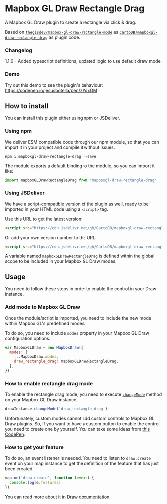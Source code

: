 # Mapbox GL Draw Rectangle Drag

A Mapbox GL Draw plugin to create a rectangle via click &amp; drag.

Based on [`thegisdev/mapbox-gl-draw-rectangle-mode`](https://github.com/thegisdev/mapbox-gl-draw-rectangle-mode) as [`CartoDB/mapboxgl-draw-rectangle-drag`](https://github.com/CartoDB/mapboxgl-draw-rectangle-drag) as plugin code.

### Changelog

1.1.0 - Added typescript definitions, updated logic to use default draw mode

### Demo

Try out this demo to see the plugin's behaviour: https://codepen.io/jesusbotella/pen/zVdxGM

## How to install

You can install this plugin either using npm or JSDeliver.

### Using npm

We deliver ESM compatible code through our npm module, so that you can import it in your project and compile it without issues.

```shell
npm i mapboxgl-draw-rectangle-drag --save
```

The module exports a default binding to the module, so you can import it like:

```js
import mapboxGLDrawRectangleDrag from 'mapboxgl-draw-rectangle-drag'
```

### Using JSDeliver

We have a script-compatible version of the plugin as well, ready to be imported in your HTML code using a `<script>` tag.

Use this URL to get the latest version:

```html
<script src="https://cdn.jsdelivr.net/gh/CartoDB/mapboxgl-draw-rectangle-drag/build/mapboxgl-draw-rectangle-drag.browser.js"></script>
```

Or add your own version number to the URL:

```html
<script src="https://cdn.jsdelivr.net/gh/CartoDB/mapboxgl-draw-rectangle-drag@1.0.1/build/mapboxgl-draw-rectangle-drag.browser.js"></script>
```

A variable named `mapboxGLDrawRectangleDrag` is defined within the global scope to be included in your Mapbox GL Draw modes.

## Usage

You need to follow these steps in order to enable the control in your Draw instance.

### Add mode to Mapbox GL Draw

Once the module/script is imported, you need to include the new mode within Mapbox GL's predefined modes.

To do so, you need to include `modes` property in your Mapbox GL Draw configuration options.

```js
var MapboxGLDraw = new MapboxDraw({
  modes: {
    ...MapboxDraw.modes,
    draw_rectangle_drag: mapboxGLDrawRectangleDrag,
  },
})
```

### How to enable rectangle drag mode

To enable the rectangle drag mode, you need to execute [`changeMode`](https://github.com/mapbox/mapbox-gl-draw/blob/master/docs/API.md#changemodemode-string-options-object-draw) method on your Mapbox GL Draw instance.

```js
drawInstance.changeMode('draw_rectangle_drag')
```

Unfortunately, custom modes cannot add custom controls to Mapbox GL Draw plugins. So, if you want to have a custom button to enable the control you need to create one by yourself. You can take some ideas from [this CodePen](https://codepen.io/roblabs/pen/zJjPzX).

### How to get your feature

To do so, an event listener is needed. You need to listen to `draw.create` event on your map instance to get the definition of the feature that has just been created.

```js
map.on('draw.create', function (event) {
  console.log(e.features)
})
```

You can read more about it in [Draw documentation](https://github.com/mapbox/mapbox-gl-draw/blob/master/docs/API.md#drawcreate).
